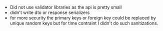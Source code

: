 * Did not use validator libraries as the api is pretty small
* didn't write dto or response serializers
* for more security the primary keys or foreign key could be replaced by unique random keys but for time contraint I didn't do such sanitizations.
